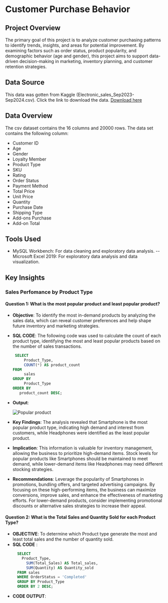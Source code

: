 # Customer Purchase Behavior 

## Project Overview
The primary goal of this project is to analyze customer purchasing patterns to identify trends, insights, and areas for potential improvement. By examining factors such as order status, product popularity, and demographic behavior (age and gender), this project aims to support data-driven decision-making in marketing, inventory planning, and customer retention strategies.

## Data Source
This data was gotten from Kaggle (Electronic_sales_Sep2023-Sep2024.csv). Click the link to download the data.
[Download here](https://www.kaggle.com/datasets/cameronseamons/electronic-sales-sep2023-sep2024)

## Data Overview
The csv dataset contains the 16 columns and 20000 rows. The data set contains the following column:
- Customer ID
- Age
- Gender
- Loyalty Member
- Product Type
- SKU
- Rating
- Order Status
- Payment Method
- Total Price
- Unit Price
- Quantity
- Purchase Date
- Shipping Type
- Add-ons Purchase
- Add-on Total

## Tools Used
- MySQL Workbench: For data cleaning and exploratory data analysis.
-- Microsoft Excel 2019: For exploratory data analysis and data visualization.

## Key Insights
### Sales Perfomance by Product Type
#### **Question 1**: What is the most popular product and least popular product?
- **Objective**: To identify the most in-demand products by analyzing the sales data, which can reveal customer preferences and help shape future inventory and marketing strategies.
  
- **SQL CODE**: The following code was used to calculate the count of each product type, identifying the most and least popular products based on the number of sales transactions.
   ```SQL
    SELECT 
	    Product_Type, 
	    COUNT(*) AS product_count
   FROM 
	    sales
   GROUP BY 
	    Product_Type
   ORDER BY 	
	  product_count DESC;
   
- **Output**:

  ![Popular product](https://github.com/OchePrince/Electronic_gadget/blob/main/Popular%20product.png)

- **Key Findings**: The analysis revealed that Smartphone is the most popular product type, indicating high demand and interest from customers, while Headphones were identified as the least popular product.

- **Implication**: This information is valuable for inventory management, allowing the business to prioritize high-demand items. Stock levels for popular products like Smartphones should be maintained to meet demand, while lower-demand items like Headphones may need different stocking strategies.

- **Recommendations**: Leverage the popularity of Smartphones in promotions, bundling offers, and targeted advertising campaigns. By focusing on these high-performing items, the business can maximize conversions, improve sales, and enhance the effectiveness of marketing efforts. For lower-demand products, consider implementing promotional discounts or alternative sales strategies to increase their appeal.

#### **Question 2**: What is the Total Sales and Quantity Sold for each Product Type?
- **OBJECTIVE**: To determine which Product type generate the most and least total sales and the number of quantity sold.
- **SQL CODE** :
  ```SQL
	SELECT
	  Product_Type,
	    SUM(Total_Sales) AS Total_sales,
	    SUM(Quantity) AS Quantity_sold
	FROM sales
	WHERE OrderStatus = 'Completed'
	GROUP BY Product_Type
	ORDER BY 2 DESC;
- **CODE OUTPUT**:
  



